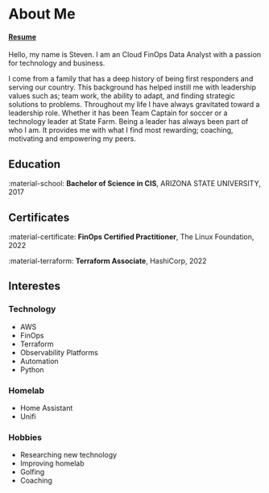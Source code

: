 # About Me

#### [Resume](https://registry.jsonresume.org/stevejoluc)

Hello, my name is Steven. I am an Cloud FinOps Data Analyst with a passion for technology and business.

I come from a family that has a deep history of being first responders and serving our country. This background has helped instill me with leadership values such as; team work, the ability to adapt, and finding strategic solutions to problems. Throughout my life I have always gravitated toward a leadership role. Whether it has been Team Captain for soccer or a technology leader at State Farm. Being a leader has always been part of who I am. It provides me with what I find most rewarding; coaching, motivating and empowering my peers.

## Education
:material-school: **Bachelor of Science in CIS**, ARIZONA STATE UNIVERSITY, 2017

## Certificates
:material-certificate: **FinOps Certified Practitioner**, The Linux Foundation, 2022

:material-terraform: **Terraform Associate**, HashiCorp, 2022

## Interestes
### Technology
- AWS
- FinOps
- Terraform
- Observability Platforms
- Automation
- Python

### Homelab
- Home Assistant
- Unifi

### Hobbies
- Researching new technology
- Improving homelab
- Golfing
- Coaching